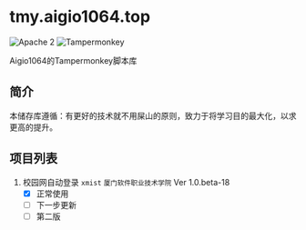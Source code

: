 # tmy.aigio1064.top

![Apache 2](https://img.shields.io/badge/license-Apache%202-blue?style=flat-square&logo=Apache) ![Tampermonkey](https://img.shields.io/badge/Script%20Injector-Tampermonkey-green?style=flat-square&logo=Tampermonkey)

Aigio1064的Tampermonkey脚本库

## 简介

本储存库遵循：有更好的技术就不用屎山的原则，致力于将学习目的最大化，以求更高的提升。

## 项目列表

1. 校园网自动登录 `xmist` `厦门软件职业技术学院` Ver 1.0.beta-18
    - [x] 正常使用
    - [ ] 下一步更新
    - [ ] 第二版
